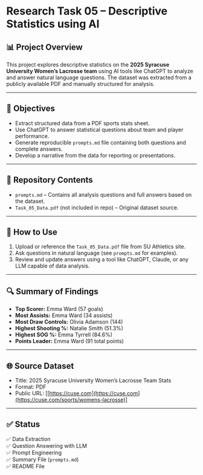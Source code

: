 
# Research Task 05 – Descriptive Statistics using AI

## 📊 Project Overview

This project explores descriptive statistics on the **2025 Syracuse University Women’s Lacrosse team** using AI tools like ChatGPT to analyze and answer natural language questions. The dataset was extracted from a publicly available PDF and manually structured for analysis.


---

## 🧠 Objectives

- Extract structured data from a PDF sports stats sheet.
- Use ChatGPT to answer statistical questions about team and player performance.
- Generate reproducible `prompts.md` file containing both questions and complete answers.
- Develop a narrative from the data for reporting or presentations.

---

## 📁 Repository Contents

- `prompts.md` – Contains all analysis questions and full answers based on the dataset.
- `Task_05_Data.pdf` (not included in repo) – Original dataset source.

---

## 🚀 How to Use

1. Upload or reference the `Task_05_Data.pdf` file from SU Athletics site.
2. Ask questions in natural language (see `prompts.md` for examples).
3. Review and update answers using a tool like ChatGPT, Claude, or any LLM capable of data analysis.

---

## 🔍 Summary of Findings

- **Top Scorer:** Emma Ward (57 goals)
- **Most Assists:** Emma Ward (34 assists)
- **Most Draw Controls:** Olivia Adamson (144)
- **Highest Shooting %:** Natalie Smith (51.3%)
- **Highest SOG %:** Emma Tyrrell (84.6%)
- **Points Leader:** Emma Ward (91 total points)

---

## 🌐 Source Dataset

- Title: 2025 Syracuse University Women’s Lacrosse Team Stats
- Format: PDF
- Public URL: [[https://cuse.com](https://cuse.com](https://cuse.com/sports/womens-lacrosse)] 


---

## ✅ Status

✅ Data Extraction  
✅ Question Answering with LLM  
✅ Prompt Engineering  
✅ Summary File (`prompts.md`)  
✅ README File  


